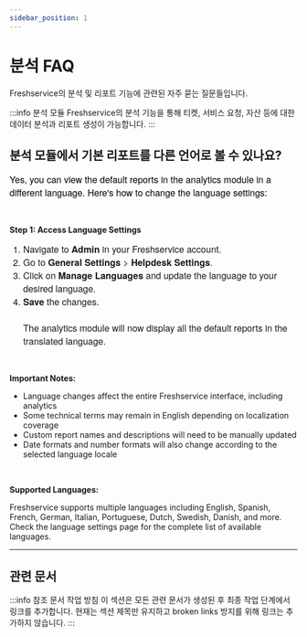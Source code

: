 ```yaml
---
sidebar_position: 1
---
```


# 분석 FAQ

Freshservice의 분석 및 리포트 기능에 관련된 자주 묻는 질문들입니다.

:::info 분석 모듈
Freshservice의 분석 기능을 통해 티켓, 서비스 요청, 자산 등에 대한 데이터 분석과 리포트 생성이 가능합니다.
:::

## 분석 모듈에서 기본 리포트를 다른 언어로 볼 수 있나요?

<p dir="ltr"><span style="color: rgb(0, 0, 0); font-family: &quot;Helvetica Neue&quot;; font-size: 16px; font-weight: 400; text-align: start; text-indent: 0px; display: inline !important;">Yes, you can view the default reports in the analytics module in a different language. Here's how to change the language settings:</span></p><p><br></p><p><strong>Step 1: Access Language Settings</strong></p><ol><li style="font-family: &quot;Helvetica Neue&quot;; font-size: 16px;"><span style="font-size: 16px;"><span style="font-family: Helvetica Neue;">Navigate to <strong>Admin</strong> in your Freshservice account.</span></span></li><li style="font-family: &quot;Helvetica Neue&quot;; font-size: 16px;"><span style="font-size: 16px;"><span style="font-family: Helvetica Neue;">Go to <strong>General Settings</strong> > <strong>Helpdesk Settings</strong>.</span></span></li><li style="font-family: &quot;Helvetica Neue&quot;; font-size: 16px;"><span style="font-size: 16px;"><span style="font-family: Helvetica Neue;">Click on <strong>Manage Languages</strong> and update the language to your desired language.</span></span></li><li style="font-family: &quot;Helvetica Neue&quot;; font-size: 16px;"><span style="font-size: 16px;"><span style="font-family: Helvetica Neue;"><strong>Save</strong> the changes.</span></span><br><br><span dir="ltr" style="font-family: &quot;Helvetica Neue&quot;; font-size: 16px;">The analytics module will now display all the default reports in the translated language.</span></li></ol><p><br></p><p><strong>Important Notes:</strong></p><ul><li>Language changes affect the entire Freshservice interface, including analytics</li><li>Some technical terms may remain in English depending on localization coverage</li><li>Custom report names and descriptions will need to be manually updated</li><li>Date formats and number formats will also change according to the selected language locale</li></ul><p><br></p><p><strong>Supported Languages:</strong></p><p>Freshservice supports multiple languages including English, Spanish, French, German, Italian, Portuguese, Dutch, Swedish, Danish, and more. Check the language settings page for the complete list of available languages.</p>

---

## 관련 문서

:::info 참조 문서 작업 방침
이 섹션은 모든 관련 문서가 생성된 후 최종 작업 단계에서 링크를 추가합니다.
현재는 섹션 제목만 유지하고 broken links 방지를 위해 링크는 추가하지 않습니다.
:::

<!-- 최종 작업 시 아래 형태로 추가:
- [리포트 관리](./reports-management)
- [대시보드 설정](./dashboard-configuration)
- [데이터 분석](./data-analytics)
-->
